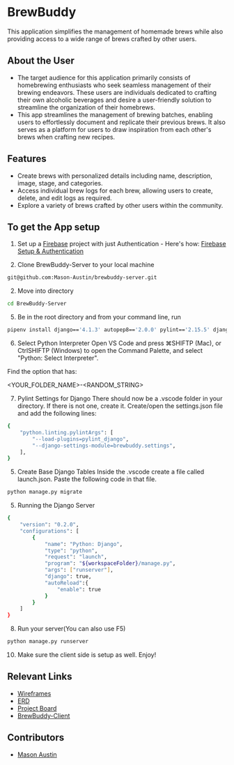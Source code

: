 # BrewBuddy

This application simplifies the management of homemade brews while also providing access to a wide range of brews crafted by other users.


## About the User <!-- This is a scaled down user persona -->
- The target audience for this application primarily consists of homebrewing enthusiasts who seek seamless management of their brewing endeavors. These users are individuals dedicated to crafting their own alcoholic beverages and desire a user-friendly solution to         streamline the organization of their homebrews.
- This app streamlines the management of brewing batches, enabling users to effortlessly document and replicate their previous brews. It also serves as a platform for users to draw inspiration from each other's brews when crafting new recipes.

## Features <!-- List your app features using bullets! Do NOT use a paragraph. No one will read that! -->
- Create brews with personalized details including name, description, image, stage, and categories.
- Access individual brew logs for each brew, allowing users to create, delete, and edit logs as required.
- Explore a variety of brews crafted by other users within the community.

## To get the App setup

1. Set up a [Firebase](https://firebase.google.com/) project with just Authentication - Here's how: [Firebase Setup & Authentication](https://www.loom.com/share/163ffe1539bb482196efa713ed6231e9)

2. Clone BrewBuddy-Server to your local machine
``` bash
git@github.com:Mason-Austin/brewbuddy-server.git
```

2. Move into directory
``` bash
cd BrewBuddy-Server
```
5. Be in the root directory and from your command line, run
``` bash
pipenv install django=='4.1.3' autopep8=='2.0.0' pylint=='2.15.5' djangorestframework=='3.14.0' django-cors-headers=='3.13.0' pylint-django=='2.5.3'
```
6. Select Python Interpreter
Open VS Code and press ⌘SHIFTP (Mac), or CtrlSHIFTP (Windows) to open the Command Palette, and select "Python: Select Interpreter".

Find the option that has:

<YOUR_FOLDER_NAME>-<RANDOM_STRING>

7. Pylint Settings for Django
   There should now be a .vscode folder in your directory. If there is not one, create it. Create/open the settings.json file and add the following lines:
``` bash
{
    "python.linting.pylintArgs": [
        "--load-plugins=pylint_django",
        "--django-settings-module=brewbuddy.settings",
    ],
}
```
5. Create Base Django Tables
   Inside the .vscode create a file called launch.json. Paste the following code in that file.
``` bash
python manage.py migrate
```
5. Running the Django Server
``` bash
{
    "version": "0.2.0",
    "configurations": [
        {
            "name": "Python: Django",
            "type": "python",
            "request": "launch",
            "program": "${workspaceFolder}/manage.py",
            "args": ["runserver"],
            "django": true,
            "autoReload":{
                "enable": true
            }
        }
    ]
}
```
8. Run your server(You can also use F5)
``` bash
python manage.py runserver
```
10. Make sure the client side is setup as well. Enjoy!
## Relevant Links <!-- Link to all the things that are required outside of the ones that have their own section -->
- [Wireframes](https://www.figma.com/file/sDoylO5F3Bj4uGVKj9uiEZ/BrewBuddy?type=whiteboard&node-id=0-1&t=C0d58Pbr9NtLLnBS-0)
- [ERD](https://dbdiagram.io/d/Brew-Buddy-65cab807ac844320aeff0b4c)
- [Project Board](https://github.com/users/Mason-Austin/projects/5)
- [BrewBuddy-Client](https://github.com/Mason-Austin/brewbuddy-client)

<!-- ## Project Screenshots These can be inside of your project. Look at the repos from class and see how the images are included in the readme <img width="1148" alt="Your Alt" src="your-link.png"> -->

## Contributors
- [Mason Austin](https://github.com/Mason-Austin)
